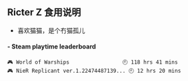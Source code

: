 ## Ricter Z 食用说明
- 喜欢猫猫，是个冇猫孤儿

<!-- steam-box start -->
#### - Steam playtime leaderboard
```text
🎮 World of Warships                 🕘 118 hrs 41 mins
🎮 NieR Replicant ver.1.22474487139... 🕘 12 hrs 20 mins
```
<!-- Powered by https://github.com/YouEclipse/steam-box . -->
<!-- steam-box end -->
